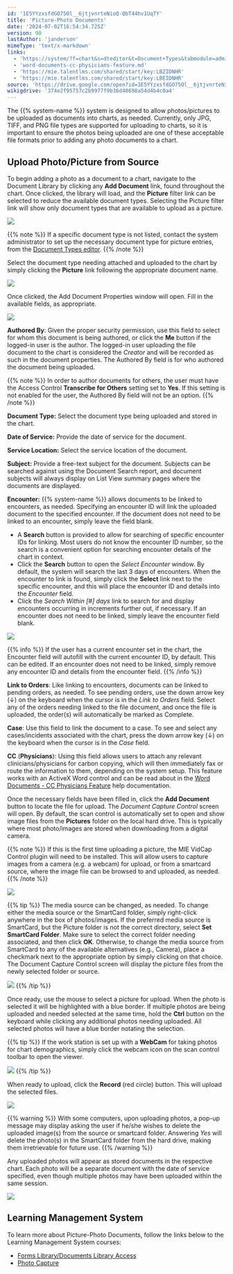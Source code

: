 ```yaml
---
id: '1E5YYzxsfdGO75Ol__6jtjvnrteNioQ-QbT44hv1UqTY'
title: 'Picture-Photo Documents'
date: '2024-07-02T16:54:34.725Z'
version: 90
lastAuthor: 'janderson'
mimeType: 'text/x-markdown'
links:
  - 'https://system/?f=chart&s=dteditor&t=Document+Types&tabmodule=admin&tabselect=Document+Types'
  - 'word-documents-cc-physicians-feature.md'
  - 'https://mie.talentlms.com/shared/start/key:LBZIDNHR'
  - 'https://mie.talentlms.com/shared/start/key:LBEIDNHR'
source: 'https://drive.google.com/open?id=1E5YYzxsfdGO75Ol__6jtjvnrteNioQ-QbT44hv1UqTY'
wikigdrive: '374e2f95757c2b9977f9b36d40698a54d4b4c0a4'
---
```

The {{% system-name %}} system is designed to allow photos/pictures to be uploaded as documents into charts, as needed. Currently, only JPG, TIFF, and PNG file types are supported for uploading to charts, so it is important to ensure the photos being uploaded are one of these acceptable file formats prior to adding any photo documents to a chart.

## Upload Photo/Picture from Source

To begin adding a photo as a document to a chart, navigate to the Document Library by clicking any **Add Document** link, found throughout the chart. Once clicked, the library will load, and the **Picture** filter link can be selected to reduce the available document types. Selecting the Picture filter link will show only document types that are available to upload as a picture.

![](../picture-photo-documents.assets/f52a41b8eea9061d1be415eecd1101f5.png)

{{% note %}}
If a specific document type is not listed, contact the system administrator to set up the necessary document type for picture entries, from the [Document Types editor](https://system/?f=chart&s=dteditor&t=Document+Types&tabmodule=admin&tabselect=Document+Types).
{{% /note %}}

Select the document type needing attached and uploaded to the chart by simply clicking the **Picture** link following the appropriate document name.

![](../picture-photo-documents.assets/4c9bb377630784187a2e7cbe66702d74.png)

Once clicked, the Add Document Properties window will open. Fill in the available fields, as appropriate.

![](../picture-photo-documents.assets/9552505e471a4e2d3872bcf1bd0e5875.png)

**Authored By**: Given the proper security permission, use this field to select for whom this document is being authored, or click the **Me** button if the logged-in user is the author. The logged-in user uploading the file document to the chart is considered the *Creator* and will be recorded as such in the document properties. The Authored By field is for who authored the document being uploaded.

{{% note %}}
In order to author documents for others, the user must have the Access Control **Transcribe for Others** setting set to **Yes**. If this setting is not enabled for the user, the Authored By field will not be an option.
{{% /note %}}

**Document Type:** Select the document type being uploaded and stored in the chart.

**Date of Service:** Provide the date of service for the document.

**Service Location:** Select the service location of the document.

**Subject:** Provide a free-text subject for the document. Subjects can be searched against using the Document Search report, and document subjects will always display on List View summary pages where the documents are displayed.

**Encounter:** {{% system-name %}} allows documents to be linked to encounters, as needed. Specifying an encounter ID will link the uploaded document to the specified encounter. If the document does not need to be linked to an encounter, simply leave the field blank.

* A <strong>Search</strong> button is provided to allow for searching of specific encounter IDs for linking. Most users do not know the encounter ID number, so the search is a convenient option for searching encounter details of the chart in context.
* Click the <strong>Search</strong> button to open the <em>Select Encounter</em> window. By default, the system will search the last 3 days of encounters. When the encounter to link is found, simply click the <strong>Select</strong> link next to the specific encounter, and this will place the encounter ID and details into the <em>Encounter</em> field.
* Click the <em>Search Within [#] days</em> link to search for and display encounters occurring in increments further out, if necessary. If an encounter does not need to be linked, simply leave the encounter field blank.

![](../picture-photo-documents.assets/007d38b6bf7c9fdd8a5eb390be1c04da.png)

{{% info %}}
If the user has a current encounter set in the chart, the Encounter field will autofill with the current encounter ID, by default. This can be edited. If an encounter does not need to be linked, simply remove any encounter ID and details from the encounter field.
{{% /info %}}

**Link to Orders**: Like linking to encounters, documents can be linked to pending orders, as needed. To see pending orders, use the down arrow key (↓) on the keyboard when the cursor is in the *Link to Orders* field. Select any of the orders needing linked to the file document, and once the file is uploaded, the order(s) will automatically be marked as Complete.

**Case**: Use this field to link the document to a case. To see and select any cases/incidents associated with the chart, press the down arrow key (↓) on the keyboard when the cursor is in the *Case* field.

**CC** (**Physicians**): Using this field allows users to attach any relevant clinicians/physicians for carbon copying, which will then immediately fax or route the information to them, depending on the system setup. This feature works with an ActiveX Word control and can be read about in the [Word Documents - CC Physicians Feature](word-documents-cc-physicians-feature.md) help documentation.

Once the necessary fields have been filled in, click the **Add Document** button to locate the file for upload. The *Document Capture Control* screen will open. By default, the scan control is automatically set to open and show image files from the **Pictures** folder on the local hard drive. This is typically where most photo/images are stored when downloading from a digital camera.

{{% note %}}
If this is the first time uploading a picture, the MIE VidCap Control plugin will need to be installed. This will allow users to capture images from a camera (e.g. a webcam) for upload, or from a smartcard source, where the image file can be browsed to and uploaded, as needed.
{{% /note %}}

![](../picture-photo-documents.assets/a4efe4b500cc4430a6b7e8b0bfb9cb82.png)

{{% tip %}}
The media source can be changed, as needed. To change either the media source or the SmartCard folder, simply right-click anywhere in the box of photos/images. If the preferred media source is SmartCard, but the Picture folder is not the correct directory, select **Set SmartCard Folder**. Make sure to select the correct folder needing associated, and then click **OK**. Otherwise, to change the media source from SmartCard to any of the available alternatives (e.g., Camera), place a checkmark next to the appropriate option by simply clicking on that choice. The Document Capture Control screen will display the picture files from the newly selected folder or source.

![](../picture-photo-documents.assets/e80ea208b605333495dd9b95347243d3.png)
{{% /tip %}}

Once ready, use the mouse to select a picture for upload. When the photo is selected it will be highlighted with a blue border. If multiple photos are being uploaded and needed selected at the same time, hold the **Ctrl** button on the keyboard while clicking any additional photos needing uploaded. All selected photos will have a blue border notating the selection.

{{% tip %}}
If the work station is set up with a **WebCam** for taking photos for chart demographics, simply click the webcam icon on the scan control toolbar to open the viewer.

![](../picture-photo-documents.assets/4e5b5a5c9c4948f2f559b022b989f7e7.png)
{{% /tip %}}

When ready to upload, click the **Record** (red circle) button. This will upload the selected files.

![](../picture-photo-documents.assets/4dbf317435e943eb3f51d3eee89c04bc.png)

{{% warning %}}
With some computers, upon uploading photos, a pop-up message may display asking the user if he/she wishes to delete the uploaded image(s) from the source or smartcard folder. Answering *Yes* will delete the photo(s) in the SmartCard folder from the hard drive, making them irretrievable for future use.
{{% /warning %}}

Any uploaded photos will appear as stored documents in the respective chart. Each photo will be a separate document with the date of service specified, even though multiple photos may have been uploaded within the same session.

![](../picture-photo-documents.assets/a8d2ea860c40a8bb8a3a4d3cfb9176a0.png)

## Learning Management System

To learn more about Picture-Photo Documents, follow the links below to the Learning Management System courses:

* [Forms Library/Documents Library Access](https://mie.talentlms.com/shared/start/key:LBZIDNHR)
* [Photo Capture](https://mie.talentlms.com/shared/start/key:LBEIDNHR)
